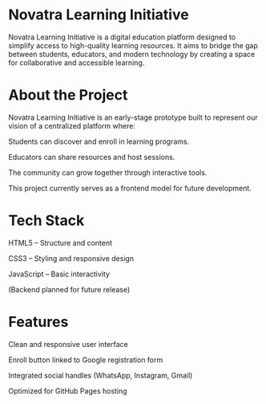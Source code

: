 # Novatra Learning Initiative

Novatra Learning Initiative is a digital education platform designed to simplify access to high-quality learning resources. It aims to bridge the gap between students, educators, and modern technology by creating a space for collaborative and accessible learning.

# About the Project

Novatra Learning Initiative is an early-stage prototype built to represent our vision of a centralized platform where:

Students can discover and enroll in learning programs.

Educators can share resources and host sessions.

The community can grow together through interactive tools.

This project currently serves as a frontend model for future development.

# Tech Stack

HTML5 – Structure and content

CSS3 – Styling and responsive design

JavaScript – Basic interactivity

(Backend planned for future release)

# Features

Clean and responsive user interface

Enroll button linked to Google registration form

Integrated social handles (WhatsApp, Instagram, Gmail)

Optimized for GitHub Pages hosting

